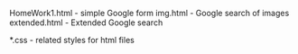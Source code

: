 HomeWork1.html - simple Google form
img.html - Google search of images
extended.html - Extended Google search

*.css - related styles for html files
